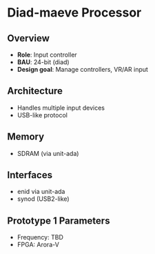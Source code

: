 # Diad-maeve Processor

## Overview

- **Role**: Input controller
- **BAU**: 24-bit (diad)
- **Design goal**: Manage controllers, VR/AR input

## Architecture

- Handles multiple input devices
- USB-like protocol

## Memory

- SDRAM (via unit-ada)

## Interfaces

- enid via unit-ada
- synod (USB2-like)

## Prototype 1 Parameters

- Frequency: TBD
- FPGA: Arora-V

